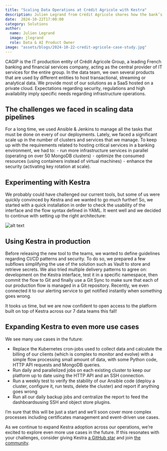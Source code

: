 ```yaml
---
title: "Scaling Data Operations at Crédit Agricole with Kestra"
description: Julien Legrand from Crédit Agricole shares how the bank’s data team uses Kestra to optimize infrastructure management, enhance security, and scale data pipelines for mission-critical operations across over 100 of clusters serving NoSQL, MLOps, Streaming & Big Data use cases.
date:  2024-10-22T17:00:00
category: Solutions
author:
  name: Julien Legrand
  image: jlegrand
  role: Data & AI Product Owner
image: "assets/blogs/2024-10-22-credit-agricole-case-study.jpg"
---
```


CAGIP is the IT production entity of Crédit Agricole Group, a leading French banking and financial services company, acting as the central provider of IT services for the entire group. In the data team, we own several products that are used by different entities to host transactional, streaming or analytical data. We provide most of our solutions as a SaaS hosted on a private cloud. Expectations regarding security, regulations and high availability imply specific needs regarding infrastructure operations.

## The challenges we faced in scaling data pipelines

For a long time, we used Ansible & Jenkins to manage all the tasks that must be done on every of our deployments. Lately, we faced a significant scale up in the number of clusters and services that we manage. To keep up with the requirements related to hosting critical services in a banking environment, we had to:
⁃ run more infrastructure services in parallel (operating on over 50 MongoDB clusters)
⁃ optimize the consumed resources (using containers instead of virtual machines)
⁃ enhance the security (activating key rotation at scale).

## Experimenting with Kestra

We probably could have challenged our current tools, but some of us were quickly convinced by Kestra and we wanted to go much further!
So, we started with a quick installation in order to check the usability of the interface and the flow syntax defined in YAML. It went well and we decided to continue with setting up the right architecture:

![alt text](assets/blogs/2024-10-22-credit-agricole-case-study/architecture.png)

## Using Kestra in production

Before releasing the new tool to the teams, we wanted to define guidelines regarding CI/CD patterns and security. To do so, we prepared a few subflows simplifying the use of the solution such as Vault to store and retrieve secrets. We also tried multiple delivery patterns to agree on: development on the Kestra interface, test it in a specific namespace, then commit the flow to Git and finally use a Git Sync to make sure that each of our production flow is managed in a Git repository. Recently, we even connected it to our alerting service to get notified instantly when something goes wrong.

It tooks us time, but we are now confident to open access to the platform built on top of Kestra across our 7 data teams this fall!

## Expanding Kestra to even more use cases

We see many use cases in the future:
- Replace the Kubernetes cron-jobs used to collect data and calculate the billing of our clients (which is complex to monitor and evolve) with a simple flow processing small amount of data, with some Python code, HTTP API requests and MongoDB queries.
- Run daily and parallelized jobs on each existing cluster to keep our platform up to date using the HTTP API and an SSH connection.
- Run a weekly test to verify the stability of our Ansible code (deploy a cluster, configure it, run tests, delete the cluster) and report if anything goes wrong
- Run all our daily backup jobs and centralize the report to feed the dashboardsusing SSH and object store plugins.

I’m sure that this will be just a start and we’ll soon cover more complex processes including certificates management and event-driven use cases.


As we continue to expand Kestra adoption across our operations, we’re excited to explore even more use cases in the future. If this resonates with your challenges, consider giving Kestra [a GitHub star](https://github.com/kestra-io/kestra) and join [the community](https://kestra.io/slack).
